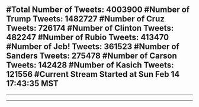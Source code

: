 #Total Number of Tweets: 4003900 
#Number of Trump Tweets: 1482727
#Number of Cruz Tweets: 726174
#Number of Clinton Tweets: 482247
#Number of Rubio Tweets: 413470
#Number of Jeb! Tweets: 361523
#Number of Sanders Tweets: 275478
#Number of Carson Tweets: 142428
#Number of Kasich Tweets: 121556
#Current Stream Started at Sun Feb 14 17:43:35 MST
---
---
---
